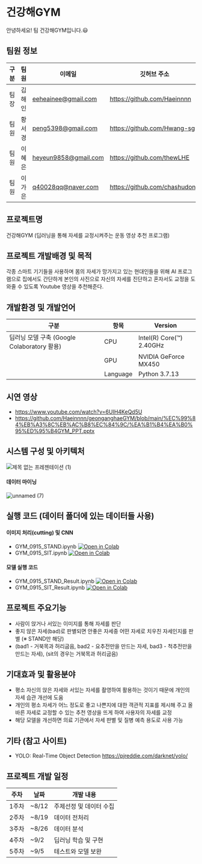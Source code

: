 # 건강해GYM

안녕하세요! 팀 건강해GYM입니다.:smiley:

## 팀원 정보 

| 구분 | 팀원 | 이메일 | 깃허브 주소 |
| ---------- | ---------- | ---------- | ---------- |
| 팀장 | 김해인 | eeheainee@gmail.com | https://github.com/Haeinnnn |
| 팀원 | 황서경 | peng5398@gmail.com | https://github.com/Hwang-sg |
| 팀원 | 이혜은 | heyeun9858@gmail.com | https://github.com/thewLHE |
| 팀원 | 이가은 | q40028qq@naver.com | https://github.com/chashudong |

## 프로젝트명
건강해GYM (딥러닝을 통해 자세를 교정시켜주는 운동 영상 추천 프로그램)

## 프로젝트 개발배경 및 목적
각종 스마트 기기들을 사용하며 몸의 자세가 망가지고 있는 현대인들을 위해 AI 프로그램으로 집에서도 간단하게 본인의 사진으로 자신의 자세를 진단하고 혼자서도 교정을 도와줄 수 있도록 Youtube 영상을 추천해준다.

## 개발환경 및 개발언어

| 구분 | 항목 | Version |
| ------ | -- |----------- |
| 딥러닝 모델 구축 (Google Colaboratory 활용) |  CPU | Intel(R) Core(™) 2.40GHz |
|  | GPU | NVIDIA GeForce MX450 |
|  | Language | Python 3.7.13 |

## 시연 영상
- https://www.youtube.com/watch?v=6UIH4KeQd5U
- https://github.com/Haeinnnn/geonganghaeGYM/blob/main/%EC%99%84%EB%A3%8C%EB%AC%B8%EC%84%9C/%EA%B1%B4%EA%B0%95%ED%95%B4GYM_PPT.pptx

## 시스템 구성 및 아키텍처
![제목 없는 프레젠테이션 (1)](https://user-images.githubusercontent.com/67837142/190217508-29b11648-77e6-45b5-889d-f5aec84fad42.jpg)

#### 데이터 마이닝
![unnamed (7)](https://user-images.githubusercontent.com/67837142/190218706-561f43f6-5e81-4825-a645-70fe6af3a95d.png)

## 실행 코드 (데이터 폴더에 있는 데이터들 사용)
#### 이미지 처리(cutting) 및 CNN
* GYM_0915_STAND.ipynb [![Open in Colab](https://colab.research.google.com/assets/colab-badge.svg)](https://colab.research.google.com/github/Haeinnnn/geonganghaeGYM/blob/main/%EC%99%84%EB%A3%8C%EC%BD%94%EB%93%9C/GYM_0915_STAND.ipynb)
* GYM_0915_SIT.ipynb
[![Open in Colab](https://colab.research.google.com/assets/colab-badge.svg)](https://colab.research.google.com/github/Haeinnnn/geonganghaeGYM/blob/main/%EC%99%84%EB%A3%8C%EC%BD%94%EB%93%9C/GYM_0915_SIT.ipynb)

#### 모델 실행 코드
* GYM_0915_STAND_Result.ipynb [![Open in Colab](https://colab.research.google.com/assets/colab-badge.svg)](https://colab.research.google.com/github/Haeinnnn/geonganghaeGYM/blob/main/%EC%99%84%EB%A3%8C%EC%BD%94%EB%93%9C/GYM_0915_STAND_Result.ipynb)
* GYM_0915_SIT_Result.ipynb [![Open in Colab](https://colab.research.google.com/assets/colab-badge.svg)](https://colab.research.google.com/github/Haeinnnn/geonganghaeGYM/blob/main/%EC%99%84%EB%A3%8C%EC%BD%94%EB%93%9C/GYM_0915_SIT_Result.ipynb)

## 프로젝트 주요기능
- 사람이 앉거나 서있는 이미지를 통해 자세를 판단 
- 좋지 않은 자세(bad)로 판별되면 안좋은 자세중 어떤 자세로 치우친 자세인지를 판별 (※ STAND만 해당)
- (bad1 - 거북목과 허리굽음, bad2 - 요추전만을 만드는 자세, bad3 - 척추전만을 만드는 자세), (sit의 경우는 거북목과 허리굽음)

## 기대효과 및 활용분야
-  평소 자신의 앉은 자세와 서있는 자세를 촬영하여 활용하는 것이기 때문에 개인의 자세 습관 개선에 도움
- 개인의 평소 자세가 어느 정도로 좋고 나쁜지에 대한 객관적 지표를 제시해 주고 올바른 자세로 교정할 수 있는 추천 영상을 뜨게 하여 사용자의 자세를 교정
- 해당 모델을 개선하면 의료 기관에서 자세 판별 및 질병 예측 용도로 사용 가능

## 기타 (참고 사이트)

- YOLO: Real-Time Object Detection https://pjreddie.com/darknet/yolo/

## 프로젝트 개발 일정

| 주차 | 날짜 | 개발 내용 |
| ------ | -- |----------- |
| 1주차 | ~8/12 | 주제선정 및 데이터 수집 |
| 2주차 | ~8/19 | 데이터 전처리 |
| 3주차 | ~8/26 | 데이터 분석 |
| 4주차 | ~9/2 | 딥러닝 학습 및 구현 |
| 5주차 | ~9/5 | 테스트와 모델 보완 |
